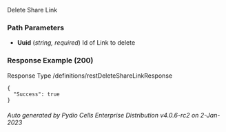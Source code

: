 






 
Delete Share Link  


### Path Parameters

 - **Uuid** (_string, required_) Id of Link to delete




### Response Example (200)
Response Type /definitions/restDeleteShareLinkResponse

```
{
  "Success": true
}
```




###### Auto generated by Pydio Cells Enterprise Distribution v4.0.6-rc2 on 2-Jan-2023
